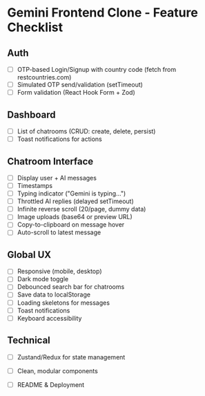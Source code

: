# Gemini Frontend Clone - Feature Checklist

## Auth
- [ ] OTP-based Login/Signup with country code (fetch from restcountries.com)
- [ ] Simulated OTP send/validation (setTimeout)
- [ ] Form validation (React Hook Form + Zod)

## Dashboard
- [ ] List of chatrooms (CRUD: create, delete, persist)
- [ ] Toast notifications for actions

## Chatroom Interface
- [ ] Display user + AI messages
- [ ] Timestamps
- [ ] Typing indicator ("Gemini is typing…")
- [ ] Throttled AI replies (delayed setTimeout)
- [ ] Infinite reverse scroll (20/page, dummy data)
- [ ] Image uploads (base64 or preview URL)
- [ ] Copy-to-clipboard on message hover
- [ ] Auto-scroll to latest message

## Global UX
- [ ] Responsive (mobile, desktop)
- [ ] Dark mode toggle
- [ ] Debounced search bar for chatrooms
- [ ] Save data to localStorage
- [ ] Loading skeletons for messages
- [ ] Toast notifications
- [ ] Keyboard accessibility

## Technical
- [ ] Zustand/Redux for state management
- [ ] Clean, modular components
- [ ] README & Deployment

